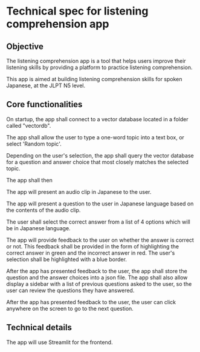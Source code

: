 # Technical spec for listening comprehension app

## Objective

The listening comprehension app is a tool that helps users improve their listening skills by providing a platform to practice listening comprehension.

This app is aimed at building listening comprehension skills for spoken Japanese, at the JLPT N5 level.

## Core functionalities

On startup, the app shall connect to a vector database located in a folder called "vectordb".

The app shall allow the user to type a one-word topic into a text box, or select 'Random topic'.

Depending on the user's selection, the app shall query the vector database for a question and answer choice that most closely matches the selected topic.

The app shall then 

The app will present an audio clip in Japanese to the user.

The app will present a question to the user in Japanese language based on the contents of the audio clip.

The user shall select the correct answer from a list of 4 options which will  be in Japanese language.

The app will provide feedback to the user on whether the answer is correct or not.
This feedback shall be provided in the form of highlighting the correct answer in green and the incorrect answer in red. The user's selection shall be highlighted with a blue border.

After the app has presented feedback to the user, the app shall store the question and the answer choices into a json file.  The app shall also allow display a sidebar with a list of previous questions asked to the user, so the user can review the questions they have answered.

After the app has presented feedback to the user, the user can click anywhere on the screen to go to the next question.

## Technical details

The app will use Streamlit for the frontend.

